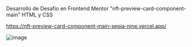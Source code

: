 Desarrollo de Desafio en Frontend Mentor "nft-preview-card-component-main" HTML y CSS

https://nft-preview-card-component-main-sepia-nine.vercel.app/

![image](https://github.com/gabrielveliz/nft-preview-card-component-main/assets/24717811/a280be09-4c15-4525-963f-dc41e02da2f5)
